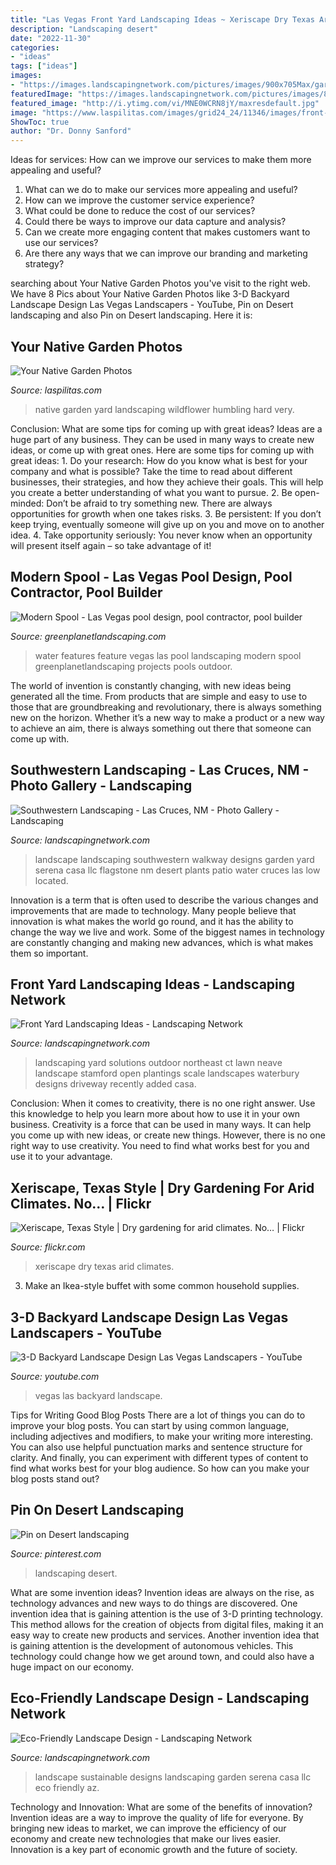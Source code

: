 ```yaml
---
title: "Las Vegas Front Yard Landscaping Ideas ~ Xeriscape Dry Texas Arid Climates"
description: "Landscaping desert"
date: "2022-11-30"
categories:
- "ideas"
tags: ["ideas"]
images:
- "https://images.landscapingnetwork.com/pictures/images/900x705Max/garden-design_16/garden-walkway-casa-serena-landscape-designs-llc_2825.jpg"
featuredImage: "https://images.landscapingnetwork.com/pictures/images/800x642Max/southwestern-landscaping_42/garden-walkway-casa-serena-landscape-designs-llc_2825.jpg"
featured_image: "http://i.ytimg.com/vi/MNE0WCRN8jY/maxresdefault.jpg"
image: "https://www.laspilitas.com/images/grid24_24/11346/images/front-yard-poppies.jpg"
ShowToc: true
author: "Dr. Donny Sanford"
---
```



Ideas for services: How can we improve our services to make them more appealing and useful?
1. What can we do to make our services more appealing and useful? 
2. How can we improve the customer service experience? 
3. What could be done to reduce the cost of our services? 
4. Could there be ways to improve our data capture and analysis? 
5. Can we create more engaging content that makes customers want to use our services? 
6. Are there any ways that we can improve our branding and marketing strategy?

	

		
searching about Your Native Garden Photos you've visit to the right web. We have 8 Pics about Your Native Garden Photos like 3-D Backyard Landscape Design Las Vegas Landscapers - YouTube, Pin on Desert landscaping and also Pin on Desert landscaping. Here it is:
		
    
## Your Native Garden Photos

<img loading=lazy src="https://www.laspilitas.com/images/grid24_24/11346/images/front-yard-poppies.jpg" onerror="this.onerror=null;this.src='https://tse3.mm.bing.net/th?id=OIP.-BKlyC5-iXZBIEFbcmVlcAHaFi&amp;pid=15.1';" alt="Your Native Garden Photos">

_Source: laspilitas.com_

>native garden yard landscaping wildflower humbling hard very. 

	

Conclusion: What are some tips for coming up with great ideas?
Ideas are a huge part of any business. They can be used in many ways to create new ideas, or come up with great ones. Here are some tips for coming up with great ideas: 1. Do your research: How do you know what is best for your company and what is possible? Take the time to read about different businesses, their strategies, and how they achieve their goals. This will help you create a better understanding of what you want to pursue. 2. Be open-minded: Don’t be afraid to try something new. There are always opportunities for growth when one takes risks. 3. Be persistent: If you don’t keep trying, eventually someone will give up on you and move on to another idea. 4. Take opportunity seriously: You never know when an opportunity will present itself again – so take advantage of it! 
    
## Modern Spool - Las Vegas Pool Design, Pool Contractor, Pool Builder

<img loading=lazy src="http://greenplanetlandscaping.com/wp-content/uploads/2016/02/Photo-Dec-15-11-52-11-AM.jpg" onerror="this.onerror=null;this.src='https://tse2.mm.bing.net/th?id=OIP.pf1hbo6Tlxjf4p3OI5Z1YgHaFj&amp;pid=15.1';" alt="Modern Spool - Las Vegas pool design, pool contractor, pool builder">

_Source: greenplanetlandscaping.com_

>water features feature vegas las pool landscaping modern spool greenplanetlandscaping projects pools outdoor. 

	

The world of invention is constantly changing, with new ideas being generated all the time. From products that are simple and easy to use to those that are groundbreaking and revolutionary, there is always something new on the horizon. Whether it’s a new way to make a product or a new way to achieve an aim, there is always something out there that someone can come up with.

    
## Southwestern Landscaping - Las Cruces, NM - Photo Gallery - Landscaping

<img loading=lazy src="https://images.landscapingnetwork.com/pictures/images/800x642Max/southwestern-landscaping_42/garden-walkway-casa-serena-landscape-designs-llc_2825.jpg" onerror="this.onerror=null;this.src='https://tse3.mm.bing.net/th?id=OIP.g9tAhcBa71XxlV7mH7dxTQHaFj&amp;pid=15.1';" alt="Southwestern Landscaping - Las Cruces, NM - Photo Gallery - Landscaping">

_Source: landscapingnetwork.com_

>landscape landscaping southwestern walkway designs garden yard serena casa llc flagstone nm desert plants patio water cruces las low located. 

	

Innovation is a term that is often used to describe the various changes and improvements that are made to technology. Many people believe that innovation is what makes the world go round, and it has the ability to change the way we live and work. Some of the biggest names in technology are constantly changing and making new advances, which is what makes them so important.

    
## Front Yard Landscaping Ideas - Landscaping Network

<img loading=lazy src="http://images.landscapingnetwork.com/pictures/images/900x705Max/front-yard-landscaping_15/large-front-yard-lawn-and-plantings-neave-group-outdoor-solutions_9806.jpg" onerror="this.onerror=null;this.src='https://tse4.mm.bing.net/th?id=OIP.21tF5-VW_8xTi7vnNR7VTwHaFj&amp;pid=15.1';" alt="Front Yard Landscaping Ideas - Landscaping Network">

_Source: landscapingnetwork.com_

>landscaping yard solutions outdoor northeast ct lawn neave landscape stamford open plantings scale landscapes waterbury designs driveway recently added casa. 

	

Conclusion: When it comes to creativity, there is no one right answer. Use this knowledge to help you learn more about how to use it in your own business.
Creativity is a force that can be used in many ways. It can help you come up with new ideas, or create new things. However, there is no one right way to use creativity. You need to find what works best for you and use it to your advantage.

    
## Xeriscape, Texas Style | Dry Gardening For Arid Climates. No… | Flickr

<img loading=lazy src="https://c1.staticflickr.com/9/8464/8408380538_b5a72f5253_b.jpg" onerror="this.onerror=null;this.src='https://tse1.mm.bing.net/th?id=OIP.ocZjNF3XlTr5Im1WgnL22gHaJ4&amp;pid=15.1';" alt="Xeriscape, Texas Style | Dry gardening for arid climates. No… | Flickr">

_Source: flickr.com_

>xeriscape dry texas arid climates. 

	

3. Make an Ikea-style buffet with some common household supplies.

    
## 3-D Backyard Landscape Design Las Vegas Landscapers - YouTube

<img loading=lazy src="http://i.ytimg.com/vi/MNE0WCRN8jY/maxresdefault.jpg" onerror="this.onerror=null;this.src='https://tse2.mm.bing.net/th?id=OIP.8xksagKCA9TUJMO-zn1xAQHaEK&amp;pid=15.1';" alt="3-D Backyard Landscape Design Las Vegas Landscapers - YouTube">

_Source: youtube.com_

>vegas las backyard landscape. 

	

Tips for Writing Good Blog Posts
There are a lot of things you can do to improve your blog posts. You can start by using common language, including adjectives and modifiers, to make your writing more interesting. You can also use helpful punctuation marks and sentence structure for clarity. And finally, you can experiment with different types of content to find what works best for your blog audience. So how can you make your blog posts stand out?

    
## Pin On Desert Landscaping

<img loading=lazy src="https://i.pinimg.com/736x/ea/40/0e/ea400eede0f3a970704f95deb26af55f.jpg" onerror="this.onerror=null;this.src='https://tse4.mm.bing.net/th?id=OIP.CJVW4tdFR-Tclclx82HzEwHaFj&amp;pid=15.1';" alt="Pin on Desert landscaping">

_Source: pinterest.com_

>landscaping desert. 

	

What are some invention ideas?
Invention ideas are always on the rise, as technology advances and new ways to do things are discovered. One invention idea that is gaining attention is the use of 3-D printing technology. This method allows for the creation of objects from digital files, making it an easy way to create new products and services. Another invention idea that is gaining attention is the development of autonomous vehicles. This technology could change how we get around town, and could also have a huge impact on our economy.

    
## Eco-Friendly Landscape Design - Landscaping Network

<img loading=lazy src="https://images.landscapingnetwork.com/pictures/images/900x705Max/garden-design_16/garden-walkway-casa-serena-landscape-designs-llc_2825.jpg" onerror="this.onerror=null;this.src='https://tse3.mm.bing.net/th?id=OIP.xeBdNhkWoxYQRDNR-6A-EgHaFj&amp;pid=15.1';" alt="Eco-Friendly Landscape Design - Landscaping Network">

_Source: landscapingnetwork.com_

>landscape sustainable designs landscaping garden serena casa llc eco friendly az. 

	

Technology and Innovation: What are some of the benefits of innovation?
Invention ideas are a way to improve the quality of life for everyone. By bringing new ideas to market, we can improve the efficiency of our economy and create new technologies that make our lives easier. Innovation is a key part of economic growth and the future of society.

